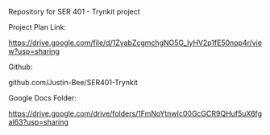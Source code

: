 Repository for SER 401 - Trynkit project


Project Plan Link:

https://drive.google.com/file/d/1ZyabZcgmchgNO5G_lyHV2p1fE50nop4r/view?usp=sharing

Github:

github.com/Justin-Bee/SER401-Trynkit

Google Docs Folder:

https://drive.google.com/drive/folders/1FmNoYtnwIc00GcGCR9QHuf5uX6fgaI63?usp=sharing
